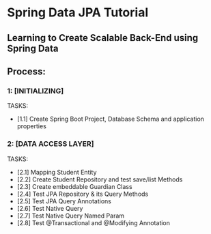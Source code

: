 # Spring Data JPA Tutorial 
## Learning to Create Scalable Back-End using Spring Data

## Process:

### 1: [INITIALIZING]
TASKS:
- [1.1] Create Spring Boot Project, Database Schema and application properties

### 2: [DATA ACCESS LAYER]
TASKS:
- [2.1] Mapping Student Entity
- [2.2] Create Student Repository and test save/list Methods
- [2.3] Create embeddable Guardian Class
- [2.4] Test JPA Repository & its Query Methods
- [2.5] Test JPA Query Annotations
- [2.6] Test Native Query
- [2.7] Test Native Query Named Param
- [2.8] Test @Transactional and @Modifying Annotation
